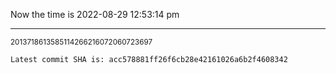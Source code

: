 Now the time is 2022-08-29 12:53:14 pm

---

<small>2013718613585114266216072060723697</small>

```txt
Latest commit SHA is: acc578881ff26f6cb28e42161026a6b2f4608342
```
